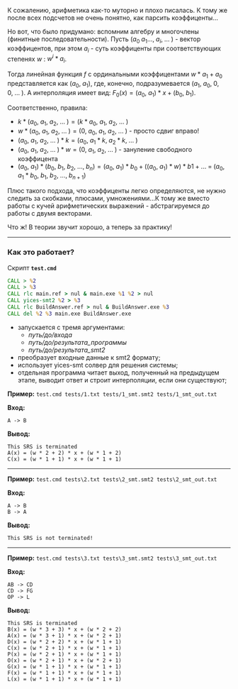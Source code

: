 К сожалению, арифметика как-то муторно и плохо писалась. К тому же после всех подсчетов не очень
понятно, как парсить коэффиценты...

Но вот, что было придумано: вспомним алгебру и многочлены (финитные последовательности).
Пусть $`(a_0\;a_1...,\;a_i,\;...\;)`$ - вектор коэффицентов, при этом $a_i$ - суть коэффиценты при соответствующих степенях $w$ : $w^i * a_i$.

Тогда линейная функция $f$ с ординальными коэффицентами $w * a_1 + a_0$ представляется как $`(a_0,\;a_1)`$, где, конечно, 
подразумевается $`(a_1,\;a_0,\;0,\;0,\;...\;)`$.
А интерполяция имеет вид: $`F_0(x) = (a_0,\;a_1) * x + (b_0,\;b_1)`$.

Соответственно, правила: 
* $`k * (a_0,\;a_1,\;a_2,\;...\;) = (k * a_0,\;a_1,\;a_2,\;...\;)`$
* $`w * (a_0,\;a_1,\;a_2,\;...\;) = (0,\;a_0,\;a_1,\;a_2,\;...\;)`$ - просто сдвиг вправо!
* $`(a_0,\;a_1,\;a_2,\;...\;) * k = (a_0,\;a_1 * k,\;a_2 * k,\;...\;)`$
* $`(a_0,\;a_1,\;a_2,\;...\;) * w = (0,\;a_1,\;a_2,\;...\;)`$ - зануление свободного коэффицента
* $`(a_0,\;a_1) * (b_0,\;b_1,\;b_2,\;...,\;b_n) = (a_0,\;a_1) * b_0 + ((a_0,\;a_1) * w) * b1\;+\;...\;=\;(a_0,\;a_1*b_0,\;b_1,\;b_2,\;...,\;b_{n+1})`$

Плюс такого подхода, что коэффиценты легко определяются, не нужно следить за скобками, плюсами, умножениями...К тому же вместо работы с кучей арифметических
выражений - абстрагируемся до работы с двумя векторами.

Что ж! В теории звучит хорошо, а теперь за практику!

---
### Как это работает?
Скрипт **`test.cmd`**
``` cmd
CALL > %2
CALL > %3
CALL rlc main.ref > nul & main.exe %1 %2 > nul
CALL yices-smt2 %2 > %3
CALL rlc BuildAnswer.ref > nul & BuildAnswer.exe %3
CALL del %2 %3 main.exe BuildAnswer.exe
```
* запускается с тремя аргументами:
  * <i>путь/до/входа</i>
  * <i>путь/до/результата_программы</i>
  * <i>путь/до/результата_smt2</i>
* преобразует входные данные к smt2 формату;
* использует yices-smt солвер для решения системы;
* отдельная программа читает выход, полученный на предыдущем этапе, выводит ответ и строит интерполяции, если они существуют;

**Пример:** `test.cmd tests/1.txt tests/1_smt.smt2 tests/1_smt_out.txt`

**Вход:**
```
A -> B

```

**Вывод:** 
```
This SRS is terminated
A(x) = (w * 2 + 2) * x + (w * 1 + 2)
C(x) = (w * 1 + 1) * x + (w * 1 + 1)
```
---
**Пример:** `test.cmd tests\2.txt tests\2_smt.smt2 tests\2_smt_out.txt`

**Вход:**
```
A -> B
B -> A

```

**Вывод:**
```
This SRS is not terminated!
```
---

**Пример:** `test.cmd tests\3.txt tests\3_smt.smt2 tests\3_smt_out.txt`


**Вход:**
```
AB -> CD
CD -> FG
OP -> L

```

**Вывод:**
```
This SRS is terminated
B(x) = (w * 3 + 3) * x + (w * 2 + 2)
A(x) = (w * 3 + 1) * x + (w * 2 + 1)
D(x) = (w * 2 + 2) * x + (w * 1 + 1)
C(x) = (w * 2 + 1) * x + (w * 1 + 1)
P(x) = (w * 2 + 1) * x + (w * 1 + 1)
O(x) = (w * 2 + 1) * x + (w * 2 + 1)
G(x) = (w * 1 + 1) * x + (w * 1 + 1)
F(x) = (w * 1 + 1) * x + (w * 1 + 1)
L(x) = (w * 1 + 1) * x + (w * 1 + 1)
```
